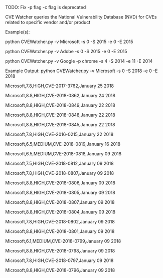 TODO:
Fix -p flag
-c flag is deprecated

CVE Watcher queries the National Vulnerability Database (NVD) for CVEs related to specific vendor and/or product


Example(s):

python CVEWatcher.py -v Microsoft -s 0 -S 2015 -e 0 -E 2015

python CVEWatcher.py -v Adobe -s 0 -S 2015 -e 0 -E 2015

python CVEWatcher.py -v Google -p chrome -s 4 -S 2014 -e 11 -E 2014


Example Output:
python CVEWatcher.py -v Microsoft -s 0 -S 2018 -e 0 -E 2018

Microsoft,7.8,HIGH,CVE-2017-3762,January  25  2018

Microsoft,8.8,HIGH,CVE-2018-0862,January  24  2018

Microsoft,8.8,HIGH,CVE-2018-0849,January  22  2018

Microsoft,8.8,HIGH,CVE-2018-0848,January  22  2018

Microsoft,8.8,HIGH,CVE-2018-0845,January  22  2018

Microsoft,7.8,HIGH,CVE-2016-0215,January  22  2018

Microsoft,6.5,MEDIUM,CVE-2018-0819,January  16  2018

Microsoft,6.5,MEDIUM,CVE-2018-0818,January  09  2018

Microsoft,7.5,HIGH,CVE-2018-0812,January  09  2018

Microsoft,7.8,HIGH,CVE-2018-0807,January  09  2018

Microsoft,8.8,HIGH,CVE-2018-0806,January  09  2018

Microsoft,8.8,HIGH,CVE-2018-0805,January  09  2018

Microsoft,8.8,HIGH,CVE-2018-0807,January  09  2018

Microsoft,8.8,HIGH,CVE-2018-0804,January  09  2018

Microsoft,7.8,HIGH,CVE-2018-0802,January  09  2018

Microsoft,8.8,HIGH,CVE-2018-0801,January  09  2018

Microsoft,6.1,MEDIUM,CVE-2018-0799,January  09  2018

Microsoft,8.8,HIGH,CVE-2018-0798,January  09  2018

Microsoft,7.8,HIGH,CVE-2018-0797,January  09  2018

Microsoft,8.8,HIGH,CVE-2018-0796,January  09  2018
